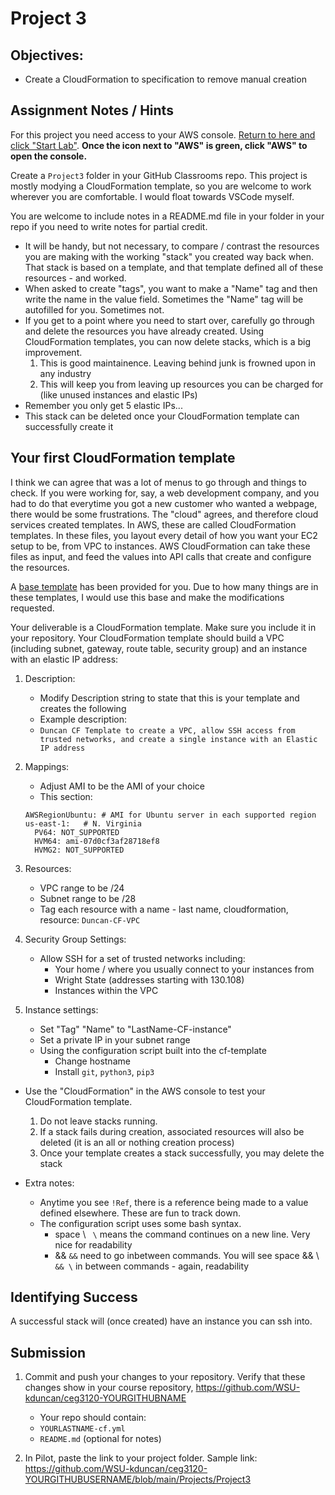 # Project 3

## Objectives:

- Create a CloudFormation to specification to remove manual creation

## Assignment Notes / Hints

For this project you need access to your AWS console. [Return to here and click "Start Lab"](https://awsacademy.instructure.com/courses/13269/modules/items/1137325). **Once the icon next to "AWS" is green, click "AWS" to open the console.**

Create a `Project3` folder in your GitHub Classrooms repo. This project is mostly modying a CloudFormation template, so you are welcome to work wherever you are comfortable. I would float towards VSCode myself.

You are welcome to include notes in a README.md file in your folder in your repo if you need to write notes for partial credit.

- It will be handy, but not necessary, to compare / contrast the resources you are making with the working "stack" you created way back when. That stack is based on a template, and that template defined all of these resources - and worked.
- When asked to create "tags", you want to make a "Name" tag and then write the name in the value field. Sometimes the "Name" tag will be autofilled for you. Sometimes not.
- If you get to a point where you need to start over, carefully go through and delete the resources you have already created. Using CloudFormation templates, you can now delete stacks, which is a big improvement.
  1. This is good maintainence. Leaving behind junk is frowned upon in any industry
  2. This will keep you from leaving up resources you can be charged for (like unused instances and elastic IPs)
- Remember you only get 5 elastic IPs...
- This stack can be deleted once your CloudFormation template can successfully create it

## Your first CloudFormation template

I think we can agree that was a lot of menus to go through and things to check. If you were working for, say, a web development company, and you had to do that everytime you got a new customer who wanted a webpage, there would be some frustrations. The "cloud" agrees, and therefore cloud services created templates. In AWS, these are called CloudFormation templates. In these files, you layout every detail of how you want your EC2 setup to be, from VPC to instances. AWS CloudFormation can take these files as input, and feed the values into API calls that create and configure the resources.

A [base template](cf-template.yml) has been provided for you. Due to how many things are in these templates, I would use this base and make the modifications requested.

Your deliverable is a CloudFormation template. Make sure you include it in your repository. Your CloudFormation template should build a VPC (including subnet, gateway, route table, security group) and an instance with an elastic IP address:

1. Description:

   - Modify Description string to state that this is your template and creates the following
   - Example description:
   - `Duncan CF Template to create a VPC, allow SSH access from trusted networks, and create a single instance with an Elastic IP address`

2. Mappings:
   - Adjust AMI to be the AMI of your choice
   - This section:
   ```
   AWSRegionUbuntu: # AMI for Ubuntu server in each supported region
   us-east-1:   # N. Virginia
     PV64: NOT_SUPPORTED
     HVM64: ami-07d0cf3af28718ef8
     HVMG2: NOT_SUPPORTED
   ```
3. Resources:

   - VPC range to be /24
   - Subnet range to be /28
   - Tag each resource with a name - last name, cloudformation, resource: `Duncan-CF-VPC`

4. Security Group Settings:

   - Allow SSH for a set of trusted networks including:
     - Your home / where you usually connect to your instances from
     - Wright State (addresses starting with 130.108)
     - Instances within the VPC

5. Instance settings:
   - Set "Tag" "Name" to "LastName-CF-instance"
   - Set a private IP in your subnet range
   - Using the configuration script built into the cf-template
     - Change hostname
     - Install `git`, `python3`, `pip3`

- Use the "CloudFormation" in the AWS console to test your CloudFormation template.

  1. Do not leave stacks running.
  2. If a stack fails during creation, associated resources will also be deleted (it is an all or nothing creation process)
  3. Once your template creates a stack successfully, you may delete the stack

- Extra notes:
  - Anytime you see `!Ref`, there is a reference being made to a value defined elsewhere. These are fun to track down.
  - The configuration script uses some bash syntax.
    - space \ ` \` means the command continues on a new line. Very nice for readability
    - && `&&` need to go inbetween commands. You will see space && \ ` && \` in between commands - again, readability

## Identifying Success

A successful stack will (once created) have an instance you can ssh into.

## Submission

1. Commit and push your changes to your repository. Verify that these changes show in your course repository, https://github.com/WSU-kduncan/ceg3120-YOURGITHUBNAME

   - Your repo should contain:
   - `YOURLASTNAME-cf.yml`
   - `README.md` (optional for notes)

2. In Pilot, paste the link to your project folder. Sample link: https://github.com/WSU-kduncan/ceg3120-YOURGITHUBUSERNAME/blob/main/Projects/Project3
